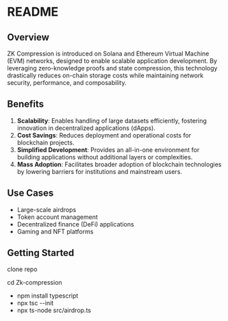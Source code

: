 # README

## Overview
ZK Compression is introduced on Solana and Ethereum Virtual Machine (EVM) networks, designed to enable scalable application development. By leveraging zero-knowledge proofs and state compression, this technology drastically reduces on-chain storage costs while maintaining network security, performance, and composability.

## Benefits
1. **Scalability**: Enables handling of large datasets efficiently, fostering innovation in decentralized applications (dApps).
2. **Cost Savings**: Reduces deployment and operational costs for blockchain projects.
3. **Simplified Development**: Provides an all-in-one environment for building applications without additional layers or complexities.
4. **Mass Adoption**: Facilitates broader adoption of blockchain technologies by lowering barriers for institutions and mainstream users.


## Use Cases
- Large-scale airdrops
- Token account management
- Decentralized finance (DeFi) applications
- Gaming and NFT platforms

## Getting Started

clone repo

cd Zk-compression    

 - npm install typescript
 - npx tsc --init
 - npx ts-node src/airdrop.ts
